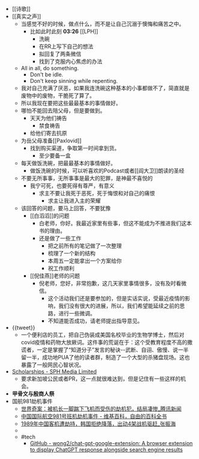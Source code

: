 - [[诗歌]]
- [[真实之声]]
    - 当感觉不好的时候，做点什么，而不是让自己沉溺于懊悔和痛苦之中。
        - 比如此时此刻 **03:26** [[LPH]] 
            - 洗碗
            - 在RR上写下自己的想法
            - 拟回复了两条微信
            - 找到了克服内心焦虑的办法
    - All in all, do something. 
        - Don't be idle. 
        - Don't keep sinning while repenting.
    - 我对自己充满了厌恶，如果我连洗碗这种基本的小事都做不了，简直就是废物中的废物，干脆死了算了。
    - 所以我现在要把这些最最基本的事情做好。
    - 哪怕不能回去陪父母，但是要做到。
        - 天天为他们祷告
            - 禁食祷告
        - 给他们寄去抗原
    - 为岳父母准备[[Paxlovid]]
        - 找到购买渠道，争取第一时间拿到货。
            - 至少要备一盒
    - 每天做饭洗碗，把最最基本的事情做好。
        - 做饭洗碗的时候，可以听喜欢的Podcast或者[[阎大卫]]朗读的圣经
    - 不要无所事事，无所事事是最大的犯罪，是神最不喜悦的
        - 我宁可死，也要死得有尊严，有意义
            - 求主不要让我死于恶死，死于悔恨和对自己的痛恨
                - 求主让我进入主的荣耀
    - 该回答的问题，要马上回答，不要犹豫
        - [[白滔滔]]的问题
            - 白老师，你好。我最近家里有些事，但这不能成为不推进我们这本书的理由。
            - 还是做了一些工作
                - 把之前所有的笔记做了一次整理
                - 梳理了一个新的结构
                - 本周五一定能拿出一个方案给你
                - 祝工作顺利
        - [[倪佳燕]]老师的问题
            - 倪老师，您好，非常抱歉，这几天家里事情很多，没有及时看微信。
                - 这个活动我们还是要参加的，但是实话实说，受最近疫情的影响，我们没有很大的进展，所以，我们希望能延续之前的思路，进行一些微调。
                - 不知道能否成功，请老师提出指导意见。
- {{tweet}}
    - 一个便利店的员工，把自己伪装成美国名校毕业的生物学博士，然后对covid疫情和药物大放厥词。这件事的荒诞在于：这个受教育程度不高的撒谎者，一定是掌握了“知道分子”发言的秘诀--武断、自诩、傲慢、说一半留一半，成功地PUA了他的读者群，制造了一个大型的杀猪盘现场。这也暴露了一般网民心智状况。
- [Scholarships - SPH Media Limited](https://www.sph.com.sg/scholarships/?utm_source=ZB-TWITTER&utm_medium=Social&utm_campaign=SPH+Media+Journalism+Scholarship)
    - 要求新加坡公民或者PR，这一点就很难达到，但是记住有一些这样的机会。
- **甲骨文与殷商人祭**
- 国航981劫机事件
    - [世界奇案：被机长一脚踹下飞机而受伤的劫机犯，结局凄惨\_腾讯新闻](https://new.qq.com/omn/20211109/20211109A023UQ00.html)
    - [中国国际航空981号班机劫机事件 - 维基百科，自由的百科全书](https://zh.m.wikipedia.org/zh-hans/%E4%B8%AD%E5%9B%BD%E5%9B%BD%E9%99%85%E8%88%AA%E7%A9%BA981%E5%8F%B7%E7%8F%AD%E6%9C%BA%E5%8A%AB%E6%9C%BA%E4%BA%8B%E4%BB%B6)
    - [1989年中国客机遭劫持，韩国拒绝降落，出动4架战机驱赶\_张振海](https://www.sohu.com/a/495536855_793025)
    - 
    - #tech
        - [GitHub - wong2/chat-gpt-google-extension: A browser extension to display ChatGPT response alongside search engine results](https://github.com/wong2/chat-gpt-google-extension)
